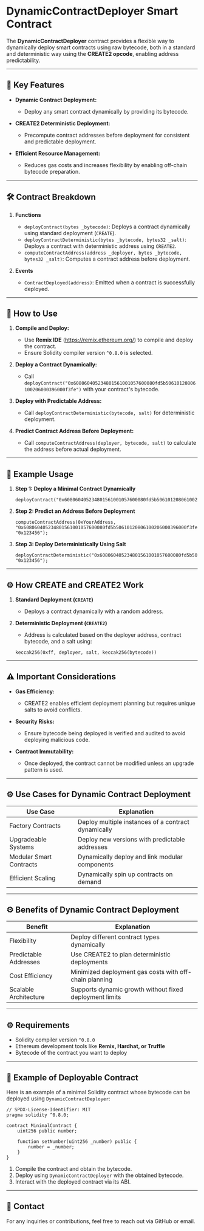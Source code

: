 # DynamicContractDeployer Smart Contract

The **DynamicContractDeployer** contract provides a flexible way to dynamically deploy smart contracts using raw bytecode, both in a standard and deterministic way using the **CREATE2 opcode**, enabling address predictability.

---

## 📄 Key Features

- **Dynamic Contract Deployment:**  
  - Deploy any smart contract dynamically by providing its bytecode.

- **CREATE2 Deterministic Deployment:**  
  - Precompute contract addresses before deployment for consistent and predictable deployment.

- **Efficient Resource Management:**  
  - Reduces gas costs and increases flexibility by enabling off-chain bytecode preparation.

---

## 🛠️ Contract Breakdown

1. **Functions**
   - `deployContract(bytes _bytecode)`: Deploys a contract dynamically using standard deployment (`CREATE`).
   - `deployContractDeterministic(bytes _bytecode, bytes32 _salt)`: Deploys a contract with deterministic address using `CREATE2`.
   - `computeContractAddress(address _deployer, bytes _bytecode, bytes32 _salt)`: Computes a contract address before deployment.

2. **Events**
   - `ContractDeployed(address)`: Emitted when a contract is successfully deployed.

---

## 🚀 How to Use

1. **Compile and Deploy:**  
   - Use **Remix IDE** (https://remix.ethereum.org/) to compile and deploy the contract.
   - Ensure Solidity compiler version `^0.8.0` is selected.

2. **Deploy a Contract Dynamically:**  
   - Call `deployContract("0x608060405234801561001057600080fd5b50610120806100206000396000f3fe")` with your contract's bytecode.

3. **Deploy with Predictable Address:**  
   - Call `deployContractDeterministic(bytecode, salt)` for deterministic deployment.

4. **Predict Contract Address Before Deployment:**  
   - Call `computeContractAddress(deployer, bytecode, salt)` to calculate the address before actual deployment.

---

## 📌 Example Usage

1. **Step 1: Deploy a Minimal Contract Dynamically**  
   ```solidity
   deployContract("0x608060405234801561001057600080fd5b50610120806100206000396000f3fe");
   ```
2. **Step 2: Predict an Address Before Deployment**  
   ```solidity
   computeContractAddress(0xYourAddress, "0x608060405234801561001057600080fd5b50610120806100206000396000f3fe", "0x123456");
   ```

3. **Step 3: Deploy Deterministically Using Salt**  
   ```solidity
   deployContractDeterministic("0x608060405234801561001057600080fd5b50610120806100206000396000f3fe", "0x123456");
   ```

---

## ⚙️ How CREATE and CREATE2 Work

1. **Standard Deployment (`CREATE`)**  
   - Deploys a contract dynamically with a random address.

2. **Deterministic Deployment (`CREATE2`)**  
   - Address is calculated based on the deployer address, contract bytecode, and a salt using:

   ```
   keccak256(0xff, deployer, salt, keccak256(bytecode))
   ```

---

## ⚠️ Important Considerations

- **Gas Efficiency:**  
  - CREATE2 enables efficient deployment planning but requires unique salts to avoid conflicts.

- **Security Risks:**  
  - Ensure bytecode being deployed is verified and audited to avoid deploying malicious code.

- **Contract Immutability:**  
  - Once deployed, the contract cannot be modified unless an upgrade pattern is used.

---

## ⚙️ Use Cases for Dynamic Contract Deployment

| Use Case                | Explanation                                       |
|------------------------|---------------------------------------------------|
| Factory Contracts       | Deploy multiple instances of a contract dynamically |
| Upgradeable Systems     | Deploy new versions with predictable addresses     |
| Modular Smart Contracts | Dynamically deploy and link modular components     |
| Efficient Scaling       | Dynamically spin up contracts on demand            |

---

## ⚙️ Benefits of Dynamic Contract Deployment

| Benefit                | Explanation                                       |
|-----------------------|---------------------------------------------------|
| Flexibility            | Deploy different contract types dynamically       |
| Predictable Addresses  | Use CREATE2 to plan deterministic deployments     |
| Cost Efficiency        | Minimized deployment gas costs with off-chain planning |
| Scalable Architecture  | Supports dynamic growth without fixed deployment limits |

---

## ⚙️ Requirements

- Solidity compiler version `^0.8.0`
- Ethereum development tools like **Remix, Hardhat, or Truffle**
- Bytecode of the contract you want to deploy

---

## 🧩 Example of Deployable Contract

Here is an example of a minimal Solidity contract whose bytecode can be deployed using `DynamicContractDeployer`:

```solidity
// SPDX-License-Identifier: MIT
pragma solidity ^0.8.0;

contract MinimalContract {
    uint256 public number;

    function setNumber(uint256 _number) public {
        number = _number;
    }
}
```

1. Compile the contract and obtain the bytecode.  
2. Deploy using `DynamicContractDeployer` with the obtained bytecode.  
3. Interact with the deployed contract via its ABI.

---

## 📧 Contact

For any inquiries or contributions, feel free to reach out via GitHub or email.
